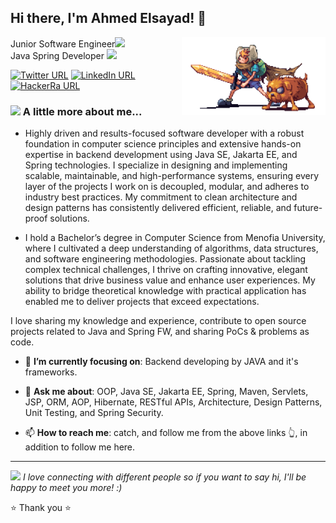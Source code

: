 <h2> Hi there, I'm Ahmed Elsayad! 👋</h2>
<img align='right' src="https://raw.githubusercontent.com/selimdoyranli/selimdoyranli/master/preview.gif" width="230">
<p>Junior Software Engineer<img src="https://media1.giphy.com/media/v1.Y2lkPTc5MGI3NjExeWllb3JvYXVmcGxkamZ3dHFwbm9vYnRndnJ3cXBpNDltcXkwcjkxZCZlcD12MV9pbnRlcm5hbF9naWZfYnlfaWQmY3Q9Zw/78XCFBGOlS6keY1Bil/giphy.gif" width="30"></br>Java Spring Developer <img src="https://media4.giphy.com/media/v1.Y2lkPTc5MGI3NjExOWFhYTViN3gyNGFyMXo2dHF6NG1uNHN0cmt3NnQwb20wY3l3a2k3eCZlcD12MV9pbnRlcm5hbF9naWZfYnlfaWQmY3Q9Zw/5qZEZ0rTln9581K7Q5/giphy.gif" width="30"> 
</p>

[![Twitter URL](https://img.shields.io/static/v1?color=blue&label=Twitter%20&logo=twitter&logoColor=white&style=for-the-badge&message=Follow)](https://twitter.com/ahmed_sayadd)
[![LinkedIn URL](https://img.shields.io/static/v1?color=blue&label=linkedin&logo=linkedin&logoColor=white&style=for-the-badge&message=Connect)](https://www.linkedin.com/in/ahmed-sayad)
[![HackerRa URL](https://img.shields.io/static/v1?color=blue&label=HackerRank&logo=HackerRank&logoColor=white&style=for-the-badge&message=Connect)](https://www.hackerrank.com/ahmed_sayad)

### <img src="https://media.giphy.com/media/VgCDAzcKvsR6OM0uWg/giphy.gif" width="50"> A little more about me...  

* Highly driven and results-focused software developer with a robust foundation in computer science principles and extensive hands-on expertise in backend development using Java SE, Jakarta EE, and Spring technologies. I specialize in designing and implementing scalable, maintainable, and high-performance systems, ensuring every layer of the projects I work on is decoupled, modular, and adheres to industry best practices. My commitment to clean architecture and design patterns has consistently delivered efficient, reliable, and future-proof solutions.

* I hold a Bachelor’s degree in Computer Science from Menofia University, where I cultivated a deep understanding of algorithms, data structures, and software engineering methodologies. Passionate about tackling complex technical challenges, I thrive on crafting innovative, elegant solutions that drive business value and enhance user experiences. My ability to bridge theoretical knowledge with practical application has enabled me to deliver projects that exceed expectations.

I love sharing my knowledge and experience, contribute to open source projects related to Java and Spring FW, and sharing PoCs & problems as code.

- 🎯 **I’m currently focusing on**: Backend developing by JAVA and it's frameworks.

- 💬 **Ask me about**: OOP, Java SE, Jakarta EE, Spring, Maven, Servlets, JSP, ORM, AOP, Hibernate, RESTful APIs, Architecture, Design Patterns, Unit Testing, and Spring Security.

- 📫 **How to reach me**: catch, and follow me from the above links 👆, in addition to follow me here.

<hr/>

<img src="https://media.giphy.com/media/LnQjpWaON8nhr21vNW/giphy.gif" width="30"> <em>I love connecting with different people so if you want to say hi, I'll be happy to meet you more! :)</em>

⭐️ Thank you ⭐️

